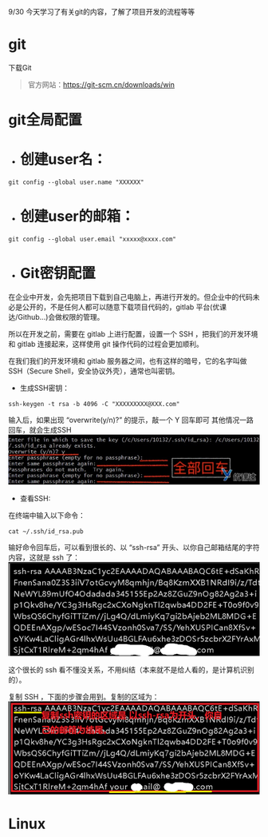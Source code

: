 9/30
今天学习了有关git的内容，了解了项目开发的流程等等
# git
下载Git
>官方网站：https://git-scm.cn/downloads/win
# git全局配置
* # 创建user名：
```
git config --global user.name "XXXXXX"  
```
* # 创建user的邮箱：
```
git config --global user.email "xxxxx@xxxx.com"  
```
* # Git密钥配置 

在企业中开发，会先把项目下载到自己电脑上，再进行开发的。但企业中的代码未必是公开的，不是任何人都可以随意下载项目代码的，gitlab 平台(优课达/Github...)会做权限的管理。

所以在开发之前，需要在 gitlab 上进行配置，设置一个 SSH ，把我们的开发环境和 gitlab 连接起来，这样使用 git 操作代码的过程会更加顺利。

在我们我们的开发环境和 gitlab 服务器之间，也有这样的暗号，它的名字叫做 SSH（Secure Shell，安全协议外壳），通常也叫密钥。


  * 生成SSH密钥：

```
ssh-keygen -t rsa -b 4096 -C "XXXXXXXXX@XXX.com"
```
输入后，如果出现 “overwrite(y/n)?” 的提示，敲一个 Y 回车即可
其他情况一路回车，就会生成SSH
![](照片文件夹/g100-2-5.12.png)

  * 查看SSH:

在终端中输入以下命令：
```
cat ~/.ssh/id_rsa.pub
```
输好命令回车后，可以看到很长的、以 “ssh-rsa” 开头、以你自己邮箱结尾的字符内容，这就是 ssh 了：
![](照片文件夹/ssh1.png)

这个很长的 ssh 看不懂没关系，不用纠结（本来就不是给人看的，是计算机识别的）。

复制 SSH ，下面的步骤会用到。复制的区域为：
![](照片文件夹/sshfuzhi.png)




# Linux
